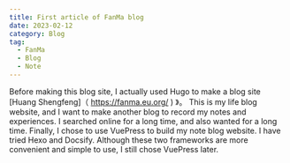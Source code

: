```yaml
---
title: First article of FanMa blog
date: 2023-02-12
category: Blog
tag:
  - FanMa
  - Blog
  - Note
---
```


Before making this blog site, I actually used Hugo to make a blog site [Huang Shengfeng]（ https://fanma.eu.org/ ) 》。 This is my life blog website, and I want to make another blog to record my notes and experiences. I searched online for a long time, and also wanted for a long time. Finally, I chose to use VuePress to build my note blog website. I have tried Hexo and Docsify. Although these two frameworks are more convenient and simple to use, I still chose VuePress later.